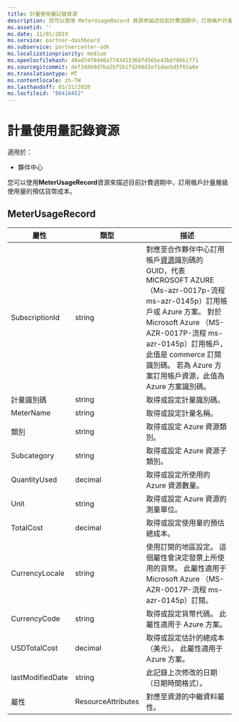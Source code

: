 ```yaml
---
title: 計量使用量記錄資源
description: 您可以使用 MeterUsageRecord 資源來描述目前計費週期中，訂用帳戶計量層級使用量的預估貨幣成本。
ms.assetid: ''
ms.date: 11/01/2019
ms.service: partner-dashboard
ms.subservice: partnercenter-sdk
ms.localizationpriority: medium
ms.openlocfilehash: 48ed74f0440a7743415368fd565e43b6f06b1771
ms.sourcegitcommit: def3d4b9d7ba2bf5b1fd268d2e71dae5d5f65a6e
ms.translationtype: MT
ms.contentlocale: zh-TW
ms.lasthandoff: 03/31/2020
ms.locfileid: "80416452"
---
```

# <a name="meter-usage-record-resource"></a>計量使用量記錄資源

適用於：

- 夥伴中心

您可以使用**MeterUsageRecord**資源來描述目前計費週期中，訂用帳戶計量層級使用量的預估貨幣成本。

## <a name="meterusagerecord"></a>MeterUsageRecord

| 屬性         | 類型               | 描述                                                                                   |
|------------------|--------------------|-----------------------------------------------------------------------------------------------|
| SubscriptionId           | string             | 對應至合作夥伴中心訂用帳戶[資源](subscription-resources.md#subscription)識別碼的 GUID，代表 MICROSOFT AZURE （Ms-azr-0017p-流程 ms-azr-0145p）訂用帳戶或 Azure 方案。 對於 Microsoft Azure （MS-AZR-0017P-流程 ms-azr-0145p）訂用帳戶，此值是 commerce 訂閱識別碼。 若為 Azure 方案訂用帳戶資源，此值為 Azure 方案識別碼。                  |
| 計量識別碼  | string             | 取得或設定計量識別碼。                                                        |
| MeterName          | string             | 取得或設定計量名稱。                                       |
| 類別               | string             | 取得或設定 Azure 資源類別。                                                 |
| Subcategory             | string             |  取得或設定 Azure 資源子類別。                                                     |
| QuantityUsed        | decimal             | 取得或設定所使用的 Azure 資源數量。   |
| Unit   | string             | 取得或設定 Azure 資源的測量單位。 |
| TotalCost   | decimal             | 取得或設定使用量的預估總成本。 |
| CurrencyLocale   | string             | 使用訂閱的地區設定。 這個屬性會決定發票上所使用的貨幣。 此屬性適用于 Microsoft Azure （MS-AZR-0017P-流程 ms-azr-0145p）訂閱。 |
| CurrencyCode   | string             | 取得或設定貨幣代碼。 此屬性適用于 Azure 方案。                                         |
| USDTotalCost   | decimal             | 取得或設定估計的總成本（美元）。 此屬性適用于 Azure 方案。                                         |
| lastModifiedDate | string             | 此記錄上次修改的日期（日期時間格式）。                             |
| 屬性       | ResourceAttributes | 對應至資源的中繼資料屬性。                                        |                                           |
